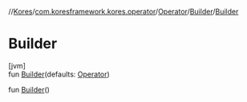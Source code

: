//[Kores](../../../../index.md)/[com.koresframework.kores.operator](../../index.md)/[Operator](../index.md)/[Builder](index.md)/[Builder](-builder.md)

# Builder

[jvm]\
fun [Builder](-builder.md)(defaults: [Operator](../index.md))

fun [Builder](-builder.md)()
